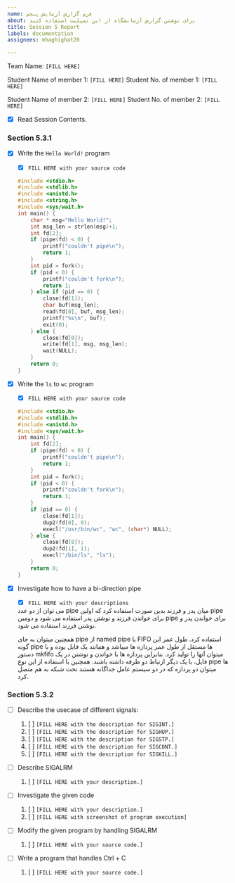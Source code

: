 ```yaml
---
name: فرم گزارش آزمایش پنجم
about: برای نوشتن گزارش آزمایشگاه از این تمپلیت استفاده کنید
title: Session 5 Report
labels: documentation
assignees: mhaghighat20

---
```


Team Name: `[FILL HERE]`

Student Name of member 1: `[FILL HERE]`
Student No. of member 1: `[FILL HERE]`

Student Name of member 2: `[FILL HERE]`
Student No. of member 2: `[FILL HERE]`

- [x] Read Session Contents.

### Section 5.3.1

- [x] Write the `Hello World!` program
    - [x] `FILL HERE with your source code`
    
    ```c
    #include <stdio.h>
    #include <stdlib.h>
    #include <unistd.h>
    #include <string.h>
    #include <sys/wait.h>
    int main() {
        char * msg="Hello World!";
        int msg_len = strlen(msg)+1;
        int fd[2];
        if (pipe(fd) < 0) {
            printf("couldn't pipe\n");
            return 1;
        }
        int pid = fork();
        if (pid < 0) {
            printf("couldn't fork\n");
            return 1;
        } else if (pid == 0) {
            close(fd[1]);
            char buf[msg_len];
            read(fd[0], buf, msg_len);
            printf("%s\n", buf);
            exit(0);
        } else {
            close(fd[0]);
            write(fd[1], msg, msg_len);
            wait(NULL);
        }
        return 0;
    }
    ```
    
- [x] Write the `ls` to `wc` program
    - [x] `FILL HERE with your source code`
    
    ```c
    #include <stdio.h>
    #include <stdlib.h>
    #include <unistd.h>
    #include <sys/wait.h>
    int main() {
        int fd[2];
        if (pipe(fd) < 0) {
            printf("couldn't pipe\n");
            return 1;
        }
        int pid = fork();
        if (pid < 0) {
            printf("couldn't fork\n");
            return 1;
        }
        if (pid == 0) {
            close(fd[1]);
            dup2(fd[0], 0);
            execl("/usr/bin/wc", "wc", (char*) NULL);
        } else {
            close(fd[0]);
            dup2(fd[1], 1);
            execl("/bin/ls", "ls");
        }
        return 0;
    }
    ```

- [x] Investigate how to have a bi-direction pipe
    - [x] `FILL HERE with your descriptions`
    
    <div dir="ltr">
     می توان از دو عدد 
    pipe
    میان پدر و فرزند بدین صورت استفاده کرد که اولین
    pipe
    برای خواندن فرزند و نوشتن پدر استفاده می شود و دومین 
    pipe
    برای خواندن پدر و نوشتن فرزند استفاده می شود.
    
    همچنین میتوان به جای 
    pipe
    از
    named pipe
    یا
    FIFO
    استفاده کرد.
    طول عمر این گونه
    pipe
    ها مستقل از طول عمر پردازه ها میباشد و همانند یک فایل بوده و با دستور 
    mkfifo
    میتوان آنها را تولید کرد.
    بنابراین پردازه ها با خواندن و نوشتن در یک فایل، با یک دیگر ازتباط دو طرفه داشته باشند.
    همچنین با استفاده از این نوع
    pipe
    ها میتوان دو پردازه که در دو سیستم عامل جداگانه هستند تحت شبکه به هم متصل کرد.
    </div>
    

### Section 5.3.2

- [ ] Describe the usecase of different signals:
    1. [ ] `[FILL HERE with the description for SIGINT.]`
    1. [ ] `[FILL HERE with the description for SIGHUP.]`
    1. [ ] `[FILL HERE with the description for SIGSTP.]`
    1. [ ] `[FILL HERE with the description for SIGCONT.]`
    1. [ ] `[FILL HERE with the description for SIGKILL.]`

- [ ] Describe SIGALRM
    1. [ ] `[FILL HERE with your description.]`

- [ ] Investigate the given code
    1. [ ] `[FILL HERE with your description.]`
    1. [ ] `[FILL HERE with screenshot of program execution]`

- [ ] Modify the given program by handling SIGALRM
    1. [ ] `[FILL HERE with your source code.]`

- [ ] Write a program that handles Ctrl + C
    1. [ ] `[FILL HERE with your source code.]`
